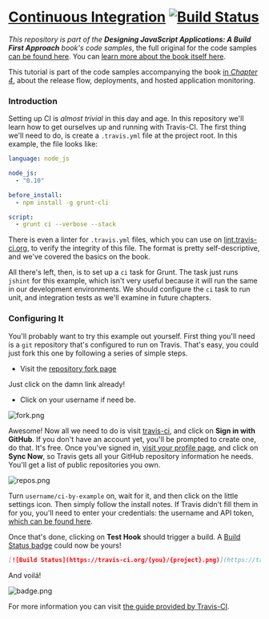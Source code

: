 # [Continuous Integration](https://github.com/buildfirst/ci-by-example) [![Build Status](https://travis-ci.org/buildfirst/ci-by-example.png?branch=master)](https://travis-ci.org/buildfirst/ci-by-example)

_This repository is part of the **Designing JavaScript Applications: A Build First Approach** book's code samples_, the full original for the code samples [can be found here](https://github.com/bevacqua/buildfirst). You can [learn more about the book itself here](http://bevacqua.io/buildfirst "Designing JavaScript Applications: A Build First Approach").

This tutorial is part of the code samples accompanying the book [in _Chapter 4_](https://github.com/bevacqua/buildfirst/tree/master/ch04), about the release flow, deployments, and hosted application monitoring.

### Introduction

Setting up CI is _almost trivial_ in this day and age. In this repository we'll learn how to get ourselves up and running with Travis-CI. The first thing we'll need to do, is create a `.travis.yml` file at the project root. In this example, the file looks like:

```yml
language: node_js

node_js:
  - "0.10"

before_install:
  - npm install -g grunt-cli

script:
  - grunt ci --verbose --stack
```

There is even a linter for `.travis.yml` files, which you can use on [lint.travis-ci.org](http://lint.travis-ci.org/), to verify the integrity of this file. The format is pretty self-descriptive, and we've covered the basics on the book.

All there's left, then, is to set up a `ci` task for Grunt. The task just runs `jshint` for this example, which isn't very useful because it will run the same in our development environments. We should configure the `ci` task to run unit, and integration tests as we'll examine in future chapters.

### Configuring It

You'll probably want to try this example out yourself. First thing you'll need is a `git` repository that's configured to run on Travis. That's easy, you could just fork this one by following a series of simple steps.

- Visit the [repository fork page](https://github.com/buildfirst/ci-by-example/fork)

Just click on the damn link already!

- Click on your username if need be.

![fork.png][1]

Awesome! Now all we need to do is visit [travis-ci](https://travis-ci.org/), and click on **Sign in with GitHub**. If you don't have an account yet, you'll be prompted to create one, do that. It's free. Once you've signed in, [visit your profile page](https://travis-ci.org/profile), and click on **Sync Now**, so Travis gets all your GitHub repository information he needs. You'll get a list of public repositories you own.

![repos.png][2]

Turn `username/ci-by-example` on, wait for it, and then click on the little settings icon. Then simply follow the install notes. If Travis didn't fill them in for you, you'll need to enter your credentials: the username and API token, [which can be found here](https://travis-ci.org/profile/me/profile).

Once that's done, clicking on **Test Hook** should trigger a build. A [Build Status badge](http://about.travis-ci.org/docs/user/status-images/) could now be yours!

```markdown
[![Build Status](https://travis-ci.org/{you}/{project}.png)](https://travis-ci.org/{you}/{project})
```

And voilá!

![badge.png][3]

For more information you can visit [the guide provided by Travis-CI](http://about.travis-ci.org/docs/user/languages/javascript-with-nodejs/).

  [1]: http://i.imgur.com/6H2aNBe.png "I clicked on @bevacqua"
  [2]: http://i.imgur.com/TrpD3Wu.png "Turn ci-by-example on!"
  [3]: http://i.imgur.com/rXPjs12.png "A Build Status badge in action"

